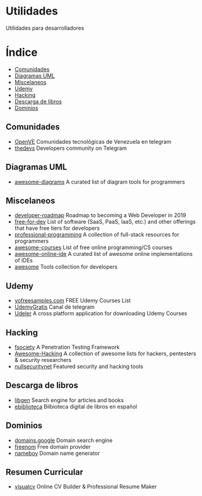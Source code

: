 # Utilidades
Utilidades para desarrolladores

Índice
=================

   * [Comunidades](#comunidades)
   * [Diagramas UML](#diagramas-uml)
   * [Miscelaneos](#miscelaneos)
   * [Udemy](#udemy)
   * [Hacking](#hacking)
   * [Descarga de libros](#descarga-de-libros)
   * [Dominios](#dominios)

## Comunidades
 
  * [OpenVE](https://github.com/OpenVE/comunidades-en-telegram) Comunidades tecnológicas de Venezuela en telegram
  * [thedevs](https://thedevs.network/) Developers community on Telegram

## Diagramas UML

  * [awesome-diagrams](https://github.com/robbie-cao/awesome-diagrams) A curated list of diagram tools for programmers

## Miscelaneos

  * [developer-roadmap](https://github.com/kamranahmedse/developer-roadmap) Roadmap to becoming a Web Developer in 2019
  * [free-for-dev](https://github.com/ripienaar/free-for-dev) List of software (SaaS, PaaS, IaaS, etc.) and other offerings that have free tiers for developers
  * [professional-programming](https://github.com/charlax/professional-programming) A collection of full-stack resources for programmers
  * [awesome-courses](https://github.com/fffaraz/awesome-courses) List of free online programming/CS courses
  * [awesome-online-ide](https://github.com/styfle/awesome-online-ide) A curated list of awesome online implementations of IDEs
  * [awesome](https://github.com/sindresorhus/awesome) Tools collection for developers

## Udemy

  * [yofreesamples.com](https://yofreesamples.com/courses/free-discounted-udemy-courses-list/) FREE Udemy Courses List
  * [UdemyGratis](https://t.me/UdemyGratis) Canal de telegram
  * [Udeler](https://electronjs.org/apps/udeler) A cross platform application for downloading Udemy Courses

## Hacking

  * [fsociety](https://github.com/Manisso/fsociety) A Penetration Testing Framework
  * [Awesome-Hacking](https://github.com/Hack-with-Github/Awesome-Hacking) A collection of awesome lists for hackers, pentesters & security researchers
  * [nullsecuritynet](https://github.com/nullsecuritynet/tools) Featured security and hacking tools

## Descarga de libros

  * [libgen](http://libgen.io/) Search engine for articles and books
  * [ebiblioteca](http://ebiblioteca.org/?/novedades/) Bilbioteca digital de libros en español
  
## Dominios

  * [domains.google](https://domains.google.com/m/registrar/search) Domain search engine
  * [freenom](https://www.freenom.com) Free domain provider
  * [nameboy](https://www.nameboy.com/) Domain name generator

## Resumen Curricular

  * [visualcv](https://www.visualcv.com/) Online CV Builder & Professional Resume Maker
